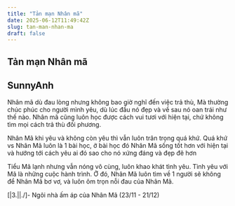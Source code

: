 ```yaml
---
title: "Tản mạn Nhân mã"
date: 2025-06-12T11:49:42Z
slug: tan-man-nhan-ma
draft: false
---
```


## Tản mạn Nhân mã

## SunnyAnh

Nhân mã dù đau lòng nhưng không bao giờ nghĩ đến việc trả thù, Mà thường chúc phúc cho người mình yêu, dù lúc đầu nó đẹp và về sau nó oan trái như thế nào. Nhân mã cũng luôn học được cách vui tươi với hiện tại, chứ không tìm mọi cách trả thù đối phương. 

Nhân Mã khi yêu và không còn yêu thì vẫn luôn trân trọng quá khứ. Quá khứ vs Nhân Mã luôn là 1 bài học, ở bài học đó Nhân Mã sống tốt hơn với hiện tại và hướng tới cách yêu ai đó sao cho nó xứng đáng và đẹp đẽ hơn 

Tiểu Mã lạnh nhưng vẫn nóng vô cùng, luôn khao khát tình yêu. Tình yêu với Mã là những cuộc hành trình. Ở đó, Nhân Mã luôn tìm về 1 người sẽ không để Nhân Mã bơ vơ, và luôn ôm trọn nỗi đau của Nhân Mã.
 
[|3.|\|.\/]- Ngôi nhà ấm áp của Nhân Mã (23/11 - 21/12)